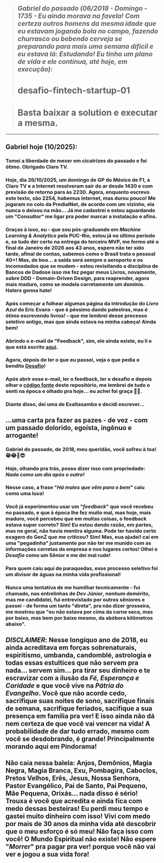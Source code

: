 > ## *Gabriel do passado (06/2018 - Domingo - 1735 - Eu ainda morava na favela! Com certeza outros homens da mesma idade que eu estavam jogando bola no campo, fazendo churrasco ou bebendo cerveja se preparando para mais uma semana dificil e eu estava lá: Estudando! Eu tinha um plano de vida e ele continua, até hoje, em execução):*
> # desafio-fintech-startup-01

> # Basta baixar a solution e executar a mesma.
---
## Gabriel hoje (10/2025):

### Tomei a liberdade de mexer em cicatrizes do passado e foi ótimo. Obrigado Claro TV.
### Hoje, dia 26/10/2025, um domingo de GP do México de F1, a Claro TV e a Internet resolveram sair do ar desde 1430 e com previsão de retorno para às 2230. Agora, enquanto escrevo este texto, são 2254, habemus internet, mas durou pouco! Me jogaram no colo da PredialNet, de acordo com um vizinho, ela nunca o deixou na mão... Já me cadastrei e estou aguardando um "Consultor" me ligar pra poder marcar a instalação e afins.
### Graças à isso, eu - que sou pós-graduando em *Machine Learning & Analytics* pela PUC-Rio, estou já no último período e, se tudo der certo na entrega do terceiro MVP, me formo até o final de Janeiro de 2026 aos 43 anos, espero não ter sido tarde, afinal de contas, sabemos como o Brasil trata o pessoal 40+! Mas, de boa... a saída será sempre o aeroporto e os incomodados que se mudem - estou revisitando a disciplina de Bancos de Dadose isso me fez pegar meus Livros, novamente, sobre DDD - Domain-Driven Design, para reaprender, agora mais maduro, como se modela corretamente um domínio. Haters gonna hate!
### Após começar a folhear algumas página da introdução do *Livro Azul* do Eric Evans - que é péssimo dando palestras, mas é ótimo escrevendo livros! - que me lembrei desse processo seletivo antigo, mas que ainda estava na minha cabeça! Ainda bem!
### Abrindo o e-mail de "Feedback", sim, ele ainda existe, eu li o que está escrito [aqui](feedback.md).
### Agora, depois de ler o que eu passei, veja o que pedia o bendito [Desafio](participacao-nos-lucros.md)!
### Após abrir esse e-mail, ler o feedback, ler o desafio e depois olhar o [código fonte](https://github.com/gabrielsimas/desafio-fintech-startup-01/commit/e8f54ee9dce312aa54ba7ca95816ac27b66d067a) deste repositório, me lembrei de tudo o senti na época e olhado pra hoje... eu achei foi graça 🤣🤣.
### Diante disso, dei uma de Exaltasamba e decidi escrever...

## **...uma carta pra fazer as pazes - de vez - com um passado dolorido, egoísta, ingênuo e arrogante!**

### Gabriel do passado, de 2018, meu queridão, você sofreu à toa! 😁😂🤣😎
### Hoje, olhando pra trás, posso dizer isso com propriedade: ***Nada como um dia após o outro!***
### Nesse caso, a frase "*Há males que vêm para o bem*" caiu como uma luva!
### Você já experimentou usar um "*feedback*" que você recebeu no passado, e que à época lhe fez muito mal, mas hoje, mais maduro, você percebeu que em muitas coisas, o feedback estava super correto? Sim! Eu estou dando razão, em partes, mas no geral, não havia mentira alguma. Pode ter havido certo exagero do GenZ que me criticou? Sim! Mas, eua ajudei! caí em uma "pegadinha" justamente por não ter me munido com as informações corretas da empresa e nos lugares certos! Olhei o *Desafio* como um Sênior e me dei mal rude!
### Para quem caiu aqui de paraquedas, esse processo seletivo foi um divisor de águas na minha vida profissional!
### Nunca uma tentativa de me humilhar tecnicamente - fui chamado, nas entrelinhas de *Dev Júnior*, nenhum demérito, mas me candidatei, fui entrevistado por outros sêniores e passei - de forma um tanto "direta", pra não dizer grosseira, me mostrou que "**eu não estava por cima da carne seca, mas por baixo, mas bem por baixo mesmo, da abóbora kilômetros abaixo**".

## ***DISCLAIMER***: Nesse longíquo ano de 2018, eu ainda acreditava em forças sobrenaturais, espiritismo, umbanda, candomblé, astrologia e todas essas estultices que não servem pra nada... servem sim... pra tirar seu dinheiro e te escravizar com a ilusão da *Fé, Esperança e Caridade* e que você vive na *Pátria do Evangelho*. Você que não acorde cedo, sacrifique suas noites de sono, sacrifique finais de semana, sacrifique feriados, sacifique a sua presença em família pra ver! E isso ainda não dá nem certeza de que você vai vencer na vida! A probabilidade de dar tudo errado, mesmo com você se desdobrando, é grande! Principalmente morando aqui em Pindorama!
## Não caia nessa balela: Anjos, Demônios, Magia Negra, Magia Branca, Exu, Pombagira, Caboclos, Pretos Velhos, Erês, Jesus, Nossa Senhora, Pastor Evangélico, Pai de Santo, Pai Pequeno, Mãe Pequena, Orixás... nada disso é sério! Trouxa é você que acredita e ainda fica com medo dessas besteiras! Eu perdi meu tempo e gastei muito dinheiro com isso! Vivi com medo por mais de 30 anos da minha vida até descobrir que o meu esforço é só meu! Não faça isso com você! O Mundo Espiritual não existe! Não espere "***Morrer***" pra pagar pra ver! porque você não vai ver e jogou a sua vida fora!
